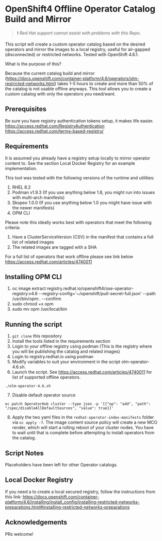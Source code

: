 # OpenShift4 Offline Operator Catalog Build and Mirror

> :heavy_exclamation_mark: *Red Hat support cannot assist with problems with this Repo*.

This script will create a custom operator catalog based on the desired operators and mirror the images to a local registry, useful for air-gapped (disconnected) or restricted networks.  Tested with OpenShift 4.6.1.

What is the purpose of this?

Because the current catalog build and mirror (https://docs.openshift.com/container-platform/4.6/operators/olm-restricted-networks.html) takes 1-5 hours to create and more than 50% of the catalog is not usable offline anyways. This tool allows you to create a custom catalog with only the operators you need/want.


## Prerequisites
Be sure you have registry authentication tokens setup, it makes life easier.
https://access.redhat.com/RegistryAuthentication
https://access.redhat.com/terms-based-registry/


## Requirements

It is assumed you already have a registry setup locally to mirror operator content to.  See the section Local Docker Registry for an example implementation.

This tool was tested with the following versions of the runtime and utilities:

1. RHEL 8.2
2. Podman v1.9.3 (If you use anything below 1.8, you might run into issues with multi-arch manifests)
3. Skopeo 1.0.0 (If you use anything below 1.0 you might have issue with the newer manifests)
4. OPM CLI

Please note this ideally works best with operators that meet the following criteria:

1. Have a ClusterServiceVersion (CSV) in the manifest that contains a full list of related images
2. The related images are tagged with a SHA

For a full list of operators that work offline please see link below
<https://access.redhat.com/articles/4740011>

## Installing OPM CLI
1. oc image extract registry.redhat.io/openshift4/ose-operator-registry:v4.6 --registry-config='~/openshift/pull-secret-full.json' --path /usr/bin/opm:. --confirm
2. sudo chmod +x opm
3. sudo mv opm /usr/local/bin

## Running the script

1. `git clone` this repository
2. Install the tools listed in the requirements section
3. Login to your offline registry using podman (This is the registry where you will be publishing the catalog and related images)
4. Login to registry.redhat.io using podman
5. Modify variables to suit your environment in the script olm-operator-4.6.sh.
6. Launch the script. See <https://access.redhat.com/articles/4740011> for list of supported offline operators.

```Shell
./olm-operator-4.6.sh
```

7. Disable default operator source
```Shell
oc patch OperatorHub cluster --type json -p '[{"op": "add", "path": "/spec/disableAllDefaultSources", "value": true}]'
```
8. Apply the two yaml files in the `redhat-operator-index-manifests` folder via `oc apply -f`. The image content source policy will create a new MCO render, which will start a rolling reboot of your cluster nodes. You have to wait until that is complete before attempting to install operators from the catalog.


## Script Notes

Placeholders have been left for other Operator catalogs.

## Local Docker Registry

If you need a to create a local secured registry, follow the instructions from this link:
<https://docs.openshift.com/container-platform/4.6/installing/install_config/installing-restricted-networks-preparations.html#installing-restricted-networks-preparations>

## Acknowledgements

PRs welcome!
